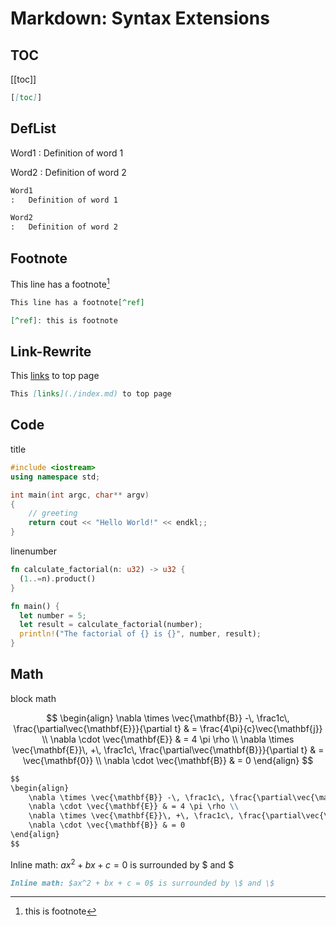 # Markdown: Syntax Extensions

## TOC

[[toc]]

```md
[[toc]]
```

## DefList

Word1
:   Definition of word 1

Word2
:   Definition of word 2

```md
Word1
:   Definition of word 1

Word2
:   Definition of word 2
```

## Footnote

This line has a footnote[^ref]

[^ref]: this is footnote

```md
This line has a footnote[^ref]

[^ref]: this is footnote
```

## Link-Rewrite

This [links](./index.md) to top page

```md
This [links](./index.md) to top page
```

## Code

title

```c++ title="main.cpp"
#include <iostream>
using namespace std;

int main(int argc, char** argv)
{
    // greeting
    return cout << "Hello World!" << endkl;;
}
```

linenumber

```rust title="main.rs" linestart=0
fn calculate_factorial(n: u32) -> u32 {
  (1..=n).product()
}

fn main() {
  let number = 5;
  let result = calculate_factorial(number);
  println!("The factorial of {} is {}", number, result);
}
```

## Math

block math

$$
\begin{align}
    \nabla \times \vec{\mathbf{B}} -\, \frac1c\, \frac{\partial\vec{\mathbf{E}}}{\partial t} & = \frac{4\pi}{c}\vec{\mathbf{j}} \\
    \nabla \cdot \vec{\mathbf{E}} & = 4 \pi \rho \\
    \nabla \times \vec{\mathbf{E}}\, +\, \frac1c\, \frac{\partial\vec{\mathbf{B}}}{\partial t} & = \vec{\mathbf{0}} \\
    \nabla \cdot \vec{\mathbf{B}} & = 0
\end{align}
$$

```md
$$
\begin{align}
    \nabla \times \vec{\mathbf{B}} -\, \frac1c\, \frac{\partial\vec{\mathbf{E}}}{\partial t} & = \frac{4\pi}{c}\vec{\mathbf{j}} \\
    \nabla \cdot \vec{\mathbf{E}} & = 4 \pi \rho \\
    \nabla \times \vec{\mathbf{E}}\, +\, \frac1c\, \frac{\partial\vec{\mathbf{B}}}{\partial t} & = \vec{\mathbf{0}} \\
    \nabla \cdot \vec{\mathbf{B}} & = 0
\end{align}
$$
```

Inline math: $ax^2 + bx + c = 0$ is surrounded by \$ and \$

```md
Inline math: $ax^2 + bx + c = 0$ is surrounded by \$ and \$
```
